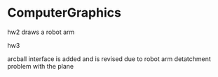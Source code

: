 <h1>ComputerGraphics</h1>

hw2 draws a robot arm

hw3

arcball interface is added
and is revised due to robot arm detatchment problem with the plane


